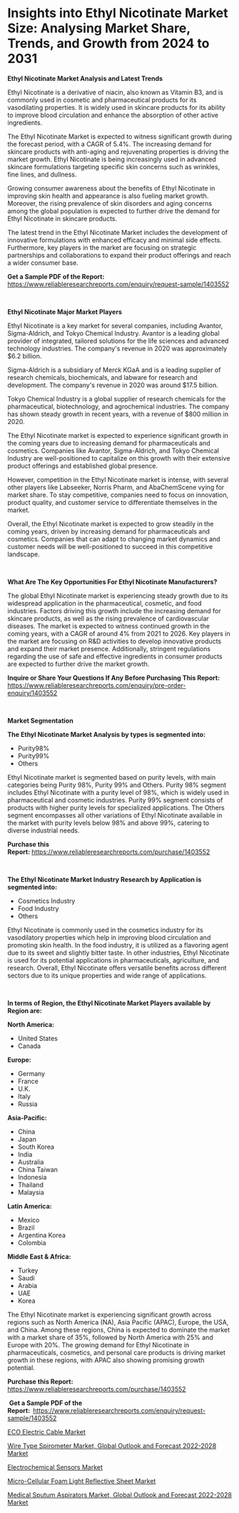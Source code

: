 <p><h1>Insights into Ethyl Nicotinate Market Size: Analysing Market Share, Trends, and Growth from 2024 to 2031</h1></p><p><strong>Ethyl Nicotinate Market Analysis and Latest Trends</strong></p>
<p><p>Ethyl Nicotinate is a derivative of niacin, also known as Vitamin B3, and is commonly used in cosmetic and pharmaceutical products for its vasodilating properties. It is widely used in skincare products for its ability to improve blood circulation and enhance the absorption of other active ingredients. </p><p>The Ethyl Nicotinate Market is expected to witness significant growth during the forecast period, with a CAGR of 5.4%. The increasing demand for skincare products with anti-aging and rejuvenating properties is driving the market growth. Ethyl Nicotinate is being increasingly used in advanced skincare formulations targeting specific skin concerns such as wrinkles, fine lines, and dullness.</p><p>Growing consumer awareness about the benefits of Ethyl Nicotinate in improving skin health and appearance is also fueling market growth. Moreover, the rising prevalence of skin disorders and aging concerns among the global population is expected to further drive the demand for Ethyl Nicotinate in skincare products.</p><p>The latest trend in the Ethyl Nicotinate Market includes the development of innovative formulations with enhanced efficacy and minimal side effects. Furthermore, key players in the market are focusing on strategic partnerships and collaborations to expand their product offerings and reach a wider consumer base.</p></p>
<p><strong>Get a Sample PDF of the Report:&nbsp;</strong> <a href="https://www.reliableresearchreports.com/enquiry/request-sample/1403552">https://www.reliableresearchreports.com/enquiry/request-sample/1403552</a></p>
<p>&nbsp;</p>
<p><strong>Ethyl Nicotinate Major Market Players</strong></p>
<p><p>Ethyl Nicotinate is a key market for several companies, including Avantor, Sigma-Aldrich, and Tokyo Chemical Industry. Avantor is a leading global provider of integrated, tailored solutions for the life sciences and advanced technology industries. The company's revenue in 2020 was approximately $6.2 billion.</p><p>Sigma-Aldrich is a subsidiary of Merck KGaA and is a leading supplier of research chemicals, biochemicals, and labware for research and development. The company's revenue in 2020 was around $17.5 billion.</p><p>Tokyo Chemical Industry is a global supplier of research chemicals for the pharmaceutical, biotechnology, and agrochemical industries. The company has shown steady growth in recent years, with a revenue of $800 million in 2020.</p><p>The Ethyl Nicotinate market is expected to experience significant growth in the coming years due to increasing demand for pharmaceuticals and cosmetics. Companies like Avantor, Sigma-Aldrich, and Tokyo Chemical Industry are well-positioned to capitalize on this growth with their extensive product offerings and established global presence.</p><p>However, competition in the Ethyl Nicotinate market is intense, with several other players like Labseeker, Norris Pharm, and AbaChemScene vying for market share. To stay competitive, companies need to focus on innovation, product quality, and customer service to differentiate themselves in the market.</p><p>Overall, the Ethyl Nicotinate market is expected to grow steadily in the coming years, driven by increasing demand for pharmaceuticals and cosmetics. Companies that can adapt to changing market dynamics and customer needs will be well-positioned to succeed in this competitive landscape.</p></p>
<p>&nbsp;</p>
<p><strong>What Are The Key Opportunities For Ethyl Nicotinate Manufacturers?</strong></p>
<p><p>The global Ethyl Nicotinate market is experiencing steady growth due to its widespread application in the pharmaceutical, cosmetic, and food industries. Factors driving this growth include the increasing demand for skincare products, as well as the rising prevalence of cardiovascular diseases. The market is expected to witness continued growth in the coming years, with a CAGR of around 4% from 2021 to 2026. Key players in the market are focusing on R&D activities to develop innovative products and expand their market presence. Additionally, stringent regulations regarding the use of safe and effective ingredients in consumer products are expected to further drive the market growth.</p></p>
<p><strong>Inquire or Share Your Questions If Any Before Purchasing This Report:</strong> <a href="https://www.reliableresearchreports.com/enquiry/pre-order-enquiry/1403552">https://www.reliableresearchreports.com/enquiry/pre-order-enquiry/1403552</a></p>
<p>&nbsp;</p>
<p><strong>Market Segmentation</strong></p>
<p><strong>The Ethyl Nicotinate Market Analysis by types is segmented into:</strong></p>
<p><ul><li>Purity98%</li><li>Purity99%</li><li>Others</li></ul></p>
<p><p>Ethyl Nicotinate market is segmented based on purity levels, with main categories being Purity 98%, Purity 99% and Others. Purity 98% segment includes Ethyl Nicotinate with a purity level of 98%, which is widely used in pharmaceutical and cosmetic industries. Purity 99% segment consists of products with higher purity levels for specialized applications. The Others segment encompasses all other variations of Ethyl Nicotinate available in the market with purity levels below 98% and above 99%, catering to diverse industrial needs.</p></p>
<p><strong>Purchase this Report:&nbsp;</strong><a href="https://www.reliableresearchreports.com/purchase/1403552">https://www.reliableresearchreports.com/purchase/1403552</a></p>
<p>&nbsp;</p>
<p><strong>The Ethyl Nicotinate Market Industry Research by Application is segmented into:</strong></p>
<p><ul><li>Cosmetics Industry</li><li>Food Industry</li><li>Others</li></ul></p>
<p><p>Ethyl Nicotinate is commonly used in the cosmetics industry for its vasodilatory properties which help in improving blood circulation and promoting skin health. In the food industry, it is utilized as a flavoring agent due to its sweet and slightly bitter taste. In other industries, Ethyl Nicotinate is used for its potential applications in pharmaceuticals, agriculture, and research. Overall, Ethyl Nicotinate offers versatile benefits across different sectors due to its unique properties and wide range of applications.</p></p>
<p>&nbsp;</p>
<p><strong>In terms of Region, the Ethyl Nicotinate Market Players available by Region are:</strong></p>
<p>
    <p> <strong> North America: </strong>
        <ul>
            <li>United States</li>
            <li>Canada</li>
        </ul>
        </p> 
    <p> <strong> Europe: </strong>
        <ul>
            <li>Germany</li>
            <li>France</li>
            <li>U.K.</li>
            <li>Italy</li>
            <li>Russia</li>
        </ul>
        </p> 
    <p> <strong> Asia-Pacific: </strong>
        <ul>
            <li>China</li>
            <li>Japan</li>
            <li>South Korea</li>
            <li>India</li>
            <li>Australia</li>
            <li>China Taiwan</li>
            <li>Indonesia</li>
            <li>Thailand</li>
            <li>Malaysia</li>
        </ul>
        </p> 
    <p> <strong> Latin America: </strong>
        <ul>
            <li>Mexico</li>
            <li>Brazil</li>
            <li>Argentina Korea</li>
            <li>Colombia</li>
        </ul>
        </p> 
    <p> <strong> Middle East & Africa: </strong>
        <ul>
            <li>Turkey</li>
            <li>Saudi</li>
            <li>Arabia</li>
            <li>UAE</li>
            <li>Korea</li>
        </ul>
    </p>
    </p>
<p><p>The Ethyl Nicotinate market is experiencing significant growth across regions such as North America (NA), Asia Pacific (APAC), Europe, the USA, and China. Among these regions, China is expected to dominate the market with a market share of 35%, followed by North America with 25% and Europe with 20%. The growing demand for Ethyl Nicotinate in pharmaceuticals, cosmetics, and personal care products is driving market growth in these regions, with APAC also showing promising growth potential.</p></p>
<p><strong>Purchase this Report: </strong><a href="https://www.reliableresearchreports.com/purchase/1403552">https://www.reliableresearchreports.com/purchase/1403552</a></p>
<p>&nbsp;<strong>Get a Sample PDF of the Report:&nbsp;&nbsp;</strong><a href="https://www.reliableresearchreports.com/enquiry/request-sample/1403552">https://www.reliableresearchreports.com/enquiry/request-sample/1403552</a></p>
<p><strong></strong></p>
<p><p><a href="https://github.com/elizabethdagraca/Market-Research-Report-List-2/blob/main/eco-electric-cable-market.md">ECO Electric Cable Market</a></p><p><a href="https://cute-banjo-8ca.notion.site/Wire-Type-Spirometer-Market-Global-Outlook-and-Forecast-2022-2028-Market-Furnish-Information-about--f7369212c3a24a8ca2759fe82da3e9e7">Wire Type Spirometer Market, Global Outlook and Forecast 2022-2028 Market</a></p><p><a href="https://view.publitas.com/reportprime-1/electrochemical-sensors-market-size-share-trends-analysis-report-by-material-by-type-by-end-user-by-region-and-segment-forecasts-2024-2031/">Electrochemical Sensors Market</a></p><p><a href="https://github.com/santosh758595/Market-Research-Report-List-3/blob/main/micro-cellular-foam-light-reflective-sheet-market.md">Micro-Cellular Foam Light Reflective Sheet Market</a></p><p><a href="https://meowing-lemming-dd3.notion.site/Medical-Sputum-Aspirators-Market-Global-Outlook-and-Forecast-2022-2028-Market-Size-Global-Industry-c2b3bc8f1232475b87bd7d27c7cb5320">Medical Sputum Aspirators Market, Global Outlook and Forecast 2022-2028 Market</a></p></p>